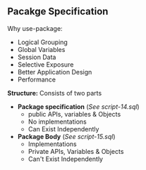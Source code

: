 ## Pacakge Specification
Why use-package:
- Logical Grouping
- Global Variables
- Session Data
- Selective Exposure
- Better Application Design
- Performance

**Structure:** Consists of two parts
- **Package specification** (*See script-14.sql*)
    - public APIs, variables & Objects
    - No implementations
    - Can Exist Independently
- **Package Body** (*See script-15.sql*)
    - Implementations
    - Private APIs, Variables & Objects
    - Can't Exist Independently

